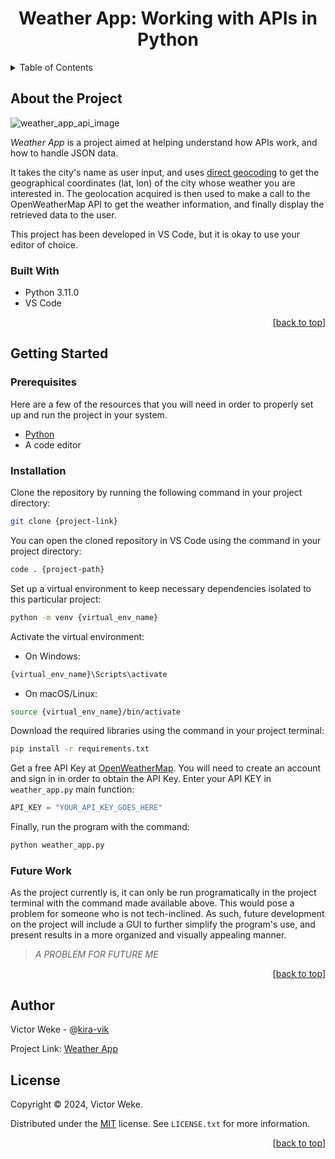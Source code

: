 <a name="readme-top"></a>
<h1 align="center">Weather App: Working with APIs in Python</h1>


<!-- TABLE OF CONTENTS -->
<details>
  <summary>Table of Contents</summary>
  <ol>
    <li>
      <a href="#about-the-project">About The Project</a>
      <ul>
        <li><a href="#built-with">Built With</a></li>
      </ul>
    </li>
    <li>
      <a href="#getting-started">Getting Started</a>
      <ul>
        <li><a href="#prerequisites">Prerequisites</a></li>
        <li><a href="#installation">Installation</a></li>
        <li><a href="#future-work">Future Work</a></li>
      </ul>
    </li>
    <li><a href="#author">Author</a></li>
    <li><a href="#license">License</a></li>
  </ol>
</details>



<!--ABOUT THE PROJECT-->
## About the Project

![weather_app_api_image](https://github.com/kira-vik/weather-app-api-project/assets/35596661/6b79fd2a-8acb-485d-81e8-8f17012fecb8)


_Weather App_ is a project aimed at helping understand how APIs work, and how to handle JSON data. 

It takes the city's name as user input, and uses [direct geocoding](https://openweathermap.org/api/geocoding-api) to get the geographical coordinates (lat, lon) of the city whose weather you are interested in. The geolocation acquired is then used to make a call to the OpenWeatherMap API to get the weather information, and finally display the retrieved data to the user. 

This project has been developed in VS Code, but it is okay to use your editor of choice. 


### Built With
- Python 3.11.0
- VS Code

<p align="right">
     [<a href="#readme-top">back to top</a>]
</p>



<!--GETTING STARTED-->
## Getting Started

### Prerequisites

Here are a few of the resources that you will need in order to properly set up and run the project in your system. 
- [Python](https://www.python.org/downloads/)
- A code editor


### Installation

Clone the repository by running the following command in your project directory:

```bash
git clone {project-link}
```

You can open the cloned repository in VS Code using the command in your project directory:
```bash
code . {project-path}
```

Set up a virtual environment to keep necessary dependencies isolated to this particular project:
```bash
python -m venv {virtual_env_name}
```

Activate the virtual environment:
- On Windows: 
```bash
{virtual_env_name}\Scripts\activate
```

- On macOS/Linux:
```bash
source {virtual_env_name}/bin/activate
```

Download the required libraries using the command in your project terminal:
```bash
pip install -r requirements.txt
```

Get a free API Key at [OpenWeatherMap](https://openweathermap.org/). You will need to create an account and sign in in order to obtain the API Key. Enter your API KEY in `weather_app.py` main function:
```python
API_KEY = "YOUR_API_KEY_GOES_HERE"
```

Finally, run the program with the command:
```bash
python weather_app.py
```

### Future Work

As the project currently is, it can only be run programatically in the project terminal with the command made available above. This would pose a problem for someone who is not tech-inclined. As such, future development on the project will include a GUI to further simplify the program's use, and present results in a more organized and visually appealing manner. 

> _A PROBLEM FOR FUTURE ME_


<p align="right">
     [<a href="#readme-top">back to top</a>]
</p>


<!--AUTHOR-->
## Author
Victor Weke - @[kira-vik](https://github.com/kira-vik)

Project Link: [Weather App](https://github.com/kira-vik/weather-app-api-project)


<!--LICENSE-->
## License
Copyright © 2024, Victor Weke.

Distributed under the [MIT](https://choosealicense.com/licenses/mit/) license. See `LICENSE.txt` for more information. 


<p align="right">
     [<a href="#readme-top">back to top</a>]
</p>
